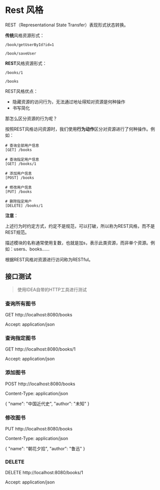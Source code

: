 # Rest 风格

REST（Representational State Transfer）表现形式状态转换。

**传统**风格资源形式：

```
/book/getUserById?id=1

/book/saveUser
```


**REST**风格资源形式：

```
/books/1

/books
```


REST风格优点：

+ 隐藏资源的访问行为，无法通过地址得知对资源是何种操作
+ 书写简化


那怎么区分资源的行为呢？

按照REST风格访问资源时，我们使用**行为动作**区分对资源进行了何种操作。例如：

```
# 查询全部用户信息
[GET] /books

# 查询指定用户信息
[GET] /books/1

# 添加用户信息
[POST] /books

# 修改用户信息
[PUT] /books

# 删除指定用户
[DELETE] /books/1

```


**注意**：

上述行为时约定方式，约定不是规范，可以打破，所以称为REST风格，而不是REST规范。

描述模块的名称通常使用复数，也就是加s，表示此类资源，而非单个资源。例如：users、books……


根据REST风格对资源进行访问称为RESTful。


## 接口测试
> 使用IDEA自带的HTTP工具进行测试

### 查询所有图书
GET http://localhost:8080/books

Accept: application/json

### 查询指定图书

GET http://localhost:8080/books/1

Accept: application/json

### 添加图书
POST http://localhost:8080/books

Content-Type: application/json

{
"name": "中国近代史",
"author": "未知"
}

### 修改图书
PUT http://localhost:8080/books

Content-Type: application/json

{
"name": "朝花夕拾",
"author": "鲁迅"
}


### DELETE
DELETE http://localhost:8080/books/1

Accept: application/json
